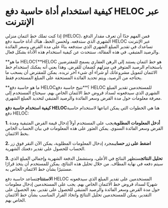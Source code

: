 كيفية استخدام أداة حاسبة دفع HELOC عبر الإنترنت
===============================================

إذا كنت تملك خط ائتمان منزلي (HELOC)، فمن المهم جدًا أن تعرف مقدار الدفع الشهري الذي ستدفعه. ولحسن الحظ، هناك أداة حاسبة دفع HELOC عبر الإنترنت تساعدك في تقدير المبلغ الشهري الذي ستدفعه بناءً على مدة القرض وسعر الفائدة والرصيد المتبقي. في هذه المقالة، سنتحدث عن كيفية استخدام هذه الأداة بشكل فعال.

**ما هو HELOC؟**HELOC هو خط ائتمان يستند إلى الرهن العقاري يسمح للمقترضين باستخدام الرصيد المتوفر في منزلهم كضمان للقرض. وهذا يعني أنه يمكنك استخدام خط الائتمان لتمويل مشروعاتك أو شراء أي شيء آخر تريده. يمكن للمقترض أن يسحب ما يحتاجه من الرصيد، ويتم تحديد الفائدة المستحقة على المبلغ المستخدم فقط.

**ما هو حاسبة دفع HELOC؟**تتيح حاسبة دفع HELOC للمستخدمين تقدير المبلغ الشهري الذي سيدفعونه لسداد قروض خط الائتمان الخاص بهم. سيحتاج المستخدم إلى معرفة معلومات حول مدة القرض وسعر الفائدة والرصيد المتبقي لتحديد المبلغ الشهري.

**كيفية استخدام حاسبة دفع HELOC**هنا هي الخطوات التي يمكن اتباعها لاستخدام حاسبة دفع HELOC:

**1. أدخل المعلومات المطلوبة**يجب على المستخدم أولاً إدخال قيمة القرض المتبقية ومدة القرض وسعر الفائدة السنوي. يمكن العثور على هذه المعلومات في بيان الحساب الخاص بخط الائتمان.

**2. اضغط على زر حساب**بمجرد إدخال المعلومات المطلوبة، يمكن الآن النقر فوق زر الحساب للحصول على تقدير دفعتك الشهرية.

**3. تحليل النتائج**ستظهر النتائج في الأعلى، وستشمل الدفعة الشهرية وإجمالي المبلغ الذي سيتم دفعه في نهاية المطاف. من خلال تحليل هذه النتائج، يمكن للمستخدم أن يتخذ قرارًا مستنيرًا بشأن خط الائتمان الخاص به.

**الاستنتاج**تساعد حاسبة دفع HELOC المستخدمين على تقدير المبلغ الذي سيدفعونه شهريًا لسداد قروض خط الائتمان الخاص بهم. يجب على المستخدمين إدخال معلومات حول مدة القرض وسعر الفائدة والرصيد المتبقي للحصول على تقدير. بعد الحصول على التقدير، يمكن للمستخدمين تحليل النتائج واتخاذ القرار المناسب بشأن خط الائتمان الخاص بهم.